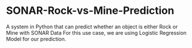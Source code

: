 # SONAR-Rock-vs-Mine-Prediction
A system in Python that can predict whether an object is either Rock or Mine with SONAR Data
For this use case, we are using Logistic Regression Model for our prediction.
